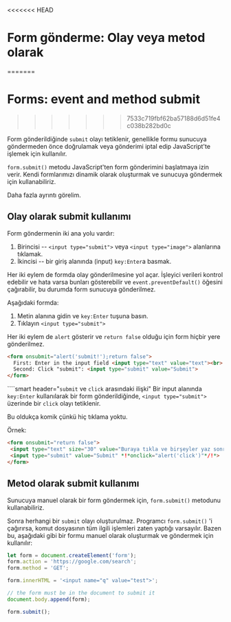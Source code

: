 <<<<<<< HEAD
# Form gönderme: Olay veya metod olarak
=======
# Forms: event and method submit
>>>>>>> 7533c719fbf62ba57188d6d51fe4c038b282bd0c

Form gönderildiğinde `submit` olayı tetiklenir, genellikle formu sunucuya göndermeden önce doğrulamak veya gönderimi iptal edip JavaScript'te işlemek için kullanılır.

`form.submit()` metodu JavaScript'ten form gönderimini başlatmaya izin verir. Kendi formlarımızı dinamik olarak oluşturmak ve sunucuya göndermek için kullanabiliriz.

Daha fazla ayrıntı görelim.

## Olay olarak submit kullanımı

Form göndermenin iki ana yolu vardır:

1. Birincisi -- `<input type="submit">` veya `<input type="image">` alanlarına tıklamak.
2. İkincisi -- bir giriş alanında (input) `key:Enter`a basmak.



Her iki eylem de formda olay gönderilmesine yol açar. İşleyici verileri kontrol edebilir ve hata varsa bunları gösterebilir ve `event.preventDefault()` öğesini çağırabilir, bu durumda form sunucuya gönderilmez.

Aşağıdaki formda:
1. Metin alanına gidin ve `key:Enter` tuşuna basın.
2. Tıklayın  `<input type="submit">`

Her iki eylem de `alert` gösterir ve `return false` olduğu için form hiçbir yere gönderilmez.

```html autorun height=60 no-beautify
<form onsubmit="alert('submit!');return false">
  First: Enter in the input field <input type="text" value="text"><br>
  Second: Click "submit": <input type="submit" value="Submit">
</form>
```

````smart header="`submit` ve `click` arasındaki ilişki"
Bir input alanında `key:Enter` kullanılarak bir form gönderildiğinde, `<input type="submit">` üzerinde bir `click` olayı tetiklenir.

Bu oldukça komik çünkü hiç tıklama yoktu.

Örnek:
```html autorun height=60
<form onsubmit="return false">
 <input type="text" size="30" value="Buraya tıkla ve birşeyler yaz sonra enter'e bas">
 <input type="submit" value="Submit" *!*onclick="alert('click')"*/!*>
</form>
```



## Metod olarak submit kullanımı

Sunucuya manuel olarak bir form göndermek için, `form.submit()` metodunu kullanabiliriz.

Sonra herhangi bir `submit` olayı oluşturulmaz. Programcı `form.submit()` 'i çağırırsa, komut dosyasının tüm ilgili işlemleri zaten yaptığı varsayılır.
Bazen bu, aşağıdaki gibi bir formu manuel olarak oluşturmak ve göndermek için kullanılır:

```js run
let form = document.createElement('form');
form.action = 'https://google.com/search';
form.method = 'GET';

form.innerHTML = '<input name="q" value="test">';

// the form must be in the document to submit it
document.body.append(form);

form.submit();
```
